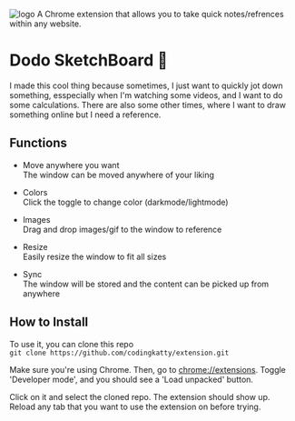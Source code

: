 ![logo](https://i.imgur.com/hGJ3Jf1.png)
A Chrome extension that allows you to take quick notes/refrences within any website.

# Dodo SketchBoard 🦤
I made this cool thing because sometimes, I just want to quickly jot down something, esspecially when I'm watching some videos, and I want to do some calculations. There are also some other times, where I want to draw something online but I need a reference.

## Functions
- Move anywhere you want <br>
The window can be moved anywhere of your liking

- Colors <br>
Click the toggle to change color (darkmode/lightmode)

- Images <br>
Drag and drop images/gif to the window to reference

- Resize <br>
Easily resize the window to fit all sizes

- Sync <br>
The window will be stored and the content can be picked up from anywhere

## How to Install
To use it, you can clone this repo <br>
`git clone https://github.com/codingkatty/extension.git`

Make sure you're using Chrome. Then, go to [chrome://extensions](chrome://extensions/). Toggle 'Developer mode', and you should see a 'Load unpacked' button.

Click on it and select the cloned repo. The extension should show up. Reload any tab that you want to use the extension on before trying.